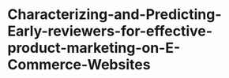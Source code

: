# Characterizing-and-Predicting-Early-reviewers-for-effective-product-marketing-on-E-Commerce-Websites